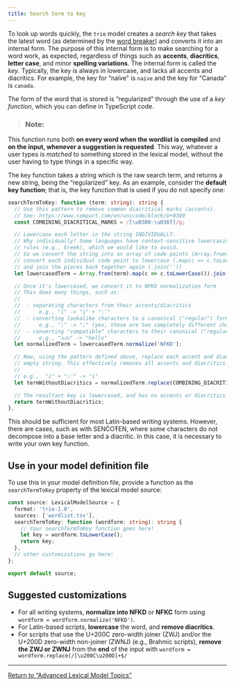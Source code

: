 ```yaml
---
title: Search term to key
---
```


To look up words quickly, the `trie` model creates a _search key_
that takes the latest word (as determined by the
[word breaker](word-breaker)) and converts it into an internal form. The
purpose of this internal form is to make searching for a word work, as
expected, regardless of things such as **accents**, **diacritics**,
**letter case**, and minor **spelling variations**. The internal form is
called the _key_. Typically, the key is always in
lowercase, and lacks all accents and diacritics. For example, the key
for “naïve" is `naive` and the key for “Canada” is `canada`.

The form of the word that is stored is “regularized” through the use of a _key function_, which you can define in TypeScript code.

> ### Note: 
This function runs both **on every word when the wordlist is compiled** and **on the input, whenever a suggestion is requested**. This way, whatever a user types is *matched* to something stored in the lexical model, without the user having to type things in a specific way.

The key function takes a string which is the raw search term, and
returns a new string, being the “regularized” key. As an example,
consider the **default key function**; that is, the key function that is
used if you do not specify one:

```typescript
searchTermToKey: function (term: string): string {
  // Use this pattern to remove common diacritical marks (accents).
  // See: https://www.compart.com/en/unicode/block/U+0300
  const COMBINING_DIACRITICAL_MARKS = /[\u0300-\u036f]/g;

  // Lowercase each letter in the string INDIVIDUALLY.
  // Why individually? Some languages have context-sensitive lowercasing
  // rules (e.g., Greek), which we would like to avoid.
  // So we convert the string into an array of code points (Array.from(term)),
  // convert each individual code point to lowercase (.map(c => c.toLowerCase())),
  // and join the pieces back together again (.join(''))
  let lowercasedTerm = Array.from(term).map(c => c.toLowerCase()).join('');

  // Once it's lowercased, we convert it to NFKD normalization form
  // This does many things, such as:
  //
  //  - separating characters from their accents/diacritics
  //      e.g., "ï" -> "i" + "◌̈"
  //  - converting lookalike characters to a canonical ("regular") form
  //      e.g., ";" -> ";" (yes, those are two completely different characters!)
  //  - converting "compatible" characters to their canonical ("regular") form
  //      e.g., "𝔥𝔢𝔩𝔩𝔬" -> "hello"
  let normalizedTerm = lowercasedTerm.normalize('NFKD');

  // Now, using the pattern defined above, replace each accent and diacritic with the
  // empty string. This effectively removes all accents and diacritics!
  //
  // e.g.,  "i" + "◌̈" -> "i"
  let termWithoutDiacritics = normalizedTerm.replace(COMBINING_DIACRITICAL_MARKS, '');

  // The resultant key is lowercased, and has no accents or diacritics.
  return termWithoutDiacritics;
},
```

This should be sufficient for most Latin-based writing systems. However,
there are cases, such as with SENĆOŦEN, where some characters do not
decompose into a base letter and a diacritic. In this case, it is
necessary to write your own key function.

## Use in your model definition file

To use this in your model definition file, provide a function as the `searchTermToKey` property of the lexical model source:

```typescript
const source: LexicalModelSource = {
  format: 'trie-1.0',
  sources: ['wordlist.tsv'],
  searchTermToKey: function (wordform: string): string {
    // Your searchTermToKey function goes here!
    let key = wordform.toLowerCase();
    return key;
  },
  // other customizations go here:
};

export default source;
```

## Suggested customizations

- For all writing systems, **normalize into NFKD** or **NFKC** form using `wordform = wordform.normalize('NFKD')`.
- For Latin-based scripts, **lowercase** the word, and **remove diacritics**.
- For scripts that use the U+200C zero-width joiner (ZWJ) and/or the U+200D zero-width non-joiner (ZWNJ) (e.g., Brahmic scripts), **remove the ZWJ or ZWNJ** from the **end** of the input with `wordform = wordform.replace(/[\u200C\u200D]+$/`

------------------------------------------------------------------------

[Return to “Advanced Lexical Model Topics”](./)